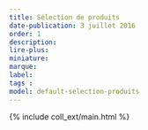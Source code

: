 ```yaml
---
title: Sélection de produits
date-publication: 3 juillet 2016
order: 1
description:
lire-plus:
miniature:
marque: 
label:
tags : 
model: default-selection-produits
---
```


<!-- ******************************** -->
<!-- **** intro rayon **** -->

<!-- 
xxxxxxxxxxxxxxxxxxxxxxxxxxxxxxxxxxxxxxxxxxxxxxxxxxxxxxxxxxxxxxxxxxxxxxxxxxxxxxxxxxxxxxxxxxxxxxxxxxxxxxxxxxxxxxxxxxxxxxxxxxxxxxxxxxxxxxxxxxxxxxxxxxxxxxxxxxxxxxxxxxxxxxxxxxxxxxxxxxxxxxxxxxxxxxxxxxxxxxxxxxxxxxxxxxxxxxxxxxxxxxxxxxxxxxxxxxxxxxxxxxxxxxxxxxxxxxxxxxxxxxxxxxxxxxxxxxxxxxxxxx
 -->
<!-- **** fin intro rayon ********* -->
<!-- ****************************** -->
<!--fin-excerpt-->

{% include coll_ext/main.html %}

